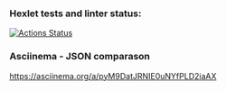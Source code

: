 ### Hexlet tests and linter status:
[![Actions Status](https://github.com/VasilyevPS/java-project-71/workflows/hexlet-check/badge.svg)](https://github.com/VasilyevPS/java-project-71/actions)

### Asciinema - JSON comparason
https://asciinema.org/a/pyM9DatJRNIE0uNYfPLD2iaAX